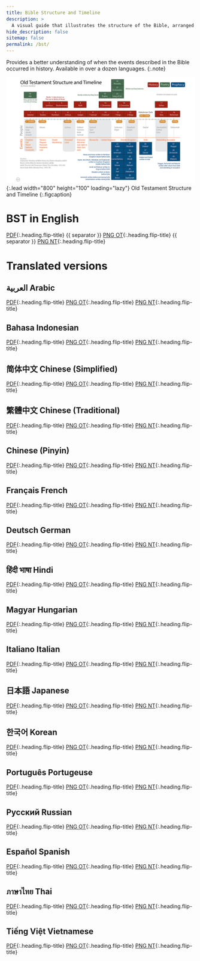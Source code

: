 ```yaml
---
title: Bible Structure and Timeline
description: >
  A visual guide that illustrates the structure of the Bible, arranged chronologically. 
hide_description: false
sitemap: false
permalink: /bst/
---
```


Provides a better understanding of when the events described in the Bible occurred in history. 
Available in over a dozen languages.
{:.note}

![Full-width image](../assets/img/projects/bstot.png){:.lead width="800" height="100" loading="lazy"}
Old Testament Structure and Timeline
{:.figcaption}


# BST in English
[PDF](../assets/pdfs/BibleStructureTimeline.pdf){:.heading.flip-title} <span class="icon-file-pdf"></span>{{ separator }}
[PNG OT](../assets/img/projects/bstot.png){:.heading.flip-title} <span class="icon-file-picture"></span>{{ separator }}
[PNG NT](../assets/img/projects/bstnt.png){:.heading.flip-title} <span class="icon-file-picture"></span>

# Translated versions  
## العربية Arabic 
[PDF](../assets/pdfs/الترتيبالزمنيوالهيكليالكتابالمقدس.pdf){:.heading.flip-title} <span class="icon-file-pdf"></span>
[PNG OT](){:.heading.flip-title} <span class="icon-file-picture"></span>
[PNG NT](){:.heading.flip-title} <span class="icon-file-picture"></span>

## Bahasa Indonesian
[PDF](../assets/pdfs/StrukturdanKronologiAlkitab_BahasaIndonesia.pdf){:.heading.flip-title} <span class="icon-file-pdf"></span>
[PNG OT](){:.heading.flip-title} <span class="icon-file-picture"></span>
[PNG NT](){:.heading.flip-title} <span class="icon-file-picture"></span>

## 简体中文 Chinese (Simplified)
[PDF](../assets/pdfs/圣经架构与时间表(简化字).pdf){:.heading.flip-title} <span class="icon-file-pdf"></span>
[PNG OT](){:.heading.flip-title} <span class="icon-file-picture"></span>
[PNG NT](){:.heading.flip-title} <span class="icon-file-picture"></span>

## 繁體中文 Chinese (Traditional)
[PDF](../assets/pdfs/聖經架構與時間表(繁體字).pdf){:.heading.flip-title} <span class="icon-file-pdf"></span>
[PNG OT](){:.heading.flip-title} <span class="icon-file-picture"></span>
[PNG NT](){:.heading.flip-title} <span class="icon-file-picture"></span>

## Chinese (Pinyin)
[PDF](../assets/pdfs/SimplifiedChinesePinyin.pdf){:.heading.flip-title} <span class="icon-file-pdf"></span>
[PNG OT](){:.heading.flip-title} <span class="icon-file-picture"></span>
[PNG NT](){:.heading.flip-title} <span class="icon-file-picture"></span>

## Français French
[PDF](../assets/pdfs/StructureBibliqueEtChronologie.pdf){:.heading.flip-title} <span class="icon-file-pdf"></span>
[PNG OT](){:.heading.flip-title} <span class="icon-file-picture"></span>
[PNG NT](){:.heading.flip-title} <span class="icon-file-picture"></span>

## Deutsch German
[PDF](../assets/pdfs/GliederungUndZeitleisteDerBibel.pdf){:.heading.flip-title} <span class="icon-file-pdf"></span>
[PNG OT](){:.heading.flip-title} <span class="icon-file-picture"></span>
[PNG NT](){:.heading.flip-title} <span class="icon-file-picture"></span>

##  हिंदी भाषा Hindi
[PDF](../assets/pdfs/बाइबिलसंरचनाऔरसमयरेखा.pdf){:.heading.flip-title} <span class="icon-file-pdf"></span>
[PNG OT](){:.heading.flip-title} <span class="icon-file-picture"></span>
[PNG NT](){:.heading.flip-title} <span class="icon-file-picture"></span>

## Magyar Hungarian
[PDF](../assets/pdfs/BibliaSzerkezeteEsIdorendje.pdf){:.heading.flip-title} <span class="icon-file-pdf"></span>
[PNG OT](){:.heading.flip-title} <span class="icon-file-picture"></span>
[PNG NT](){:.heading.flip-title} <span class="icon-file-picture"></span>

## Italiano Italian
[PDF](../assets/pdfs/StrutturaELineaCronologicaDellaBibbia.pdf){:.heading.flip-title} <span class="icon-file-pdf"></span>
[PNG OT](){:.heading.flip-title} <span class="icon-file-picture"></span>
[PNG NT](){:.heading.flip-title} <span class="icon-file-picture"></span>

##  日本語 Japanese
[PDF](../assets/pdfs/聖書の構造と時系列.pdf){:.heading.flip-title} <span class="icon-file-pdf"></span>
[PNG OT](){:.heading.flip-title} <span class="icon-file-picture"></span>
[PNG NT](){:.heading.flip-title} <span class="icon-file-picture"></span>

## 한국어 Korean
[PDF](../assets/pdfs/성경의구조와%20연대기.pdf){:.heading.flip-title} <span class="icon-file-pdf"></span>
[PNG OT](){:.heading.flip-title} <span class="icon-file-picture"></span>
[PNG NT](){:.heading.flip-title} <span class="icon-file-picture"></span>

## Português Portugeuse
[PDF](../assets/pdfs/EstruturaBiblicaECronologia.pdf){:.heading.flip-title} <span class="icon-file-pdf"></span>
[PNG OT](){:.heading.flip-title} <span class="icon-file-picture"></span>
[PNG NT](){:.heading.flip-title} <span class="icon-file-picture"></span>

## Русский Russian
[PDF](../assets/pdfs/БиблейскаяСтруктураиИсторическаяЛиния.pdf){:.heading.flip-title} <span class="icon-file-pdf"></span>
[PNG OT](){:.heading.flip-title} <span class="icon-file-picture"></span>
[PNG NT](){:.heading.flip-title} <span class="icon-file-picture"></span>

## Español Spanish
[PDF](../assets/pdfs/EstructuraBiblicaYCronograma.pdf){:.heading.flip-title} <span class="icon-file-pdf"></span>
[PNG OT](){:.heading.flip-title} <span class="icon-file-picture"></span>
[PNG NT](){:.heading.flip-title} <span class="icon-file-picture"></span>

## ภาษาไทย Thai
[PDF](../assets/pdfs/โครงสร้างและช่วงเวลาในพระคัมภีร์.pdf){:.heading.flip-title} <span class="icon-file-pdf"></span>
[PNG OT](){:.heading.flip-title} <span class="icon-file-picture"></span>
[PNG NT](){:.heading.flip-title} <span class="icon-file-picture"></span>

## Tiếng Việt Vietnamese
[PDF](../assets/pdfs/VietnameseBST.pdf){:.heading.flip-title} <span class="icon-file-pdf"></span>
[PNG OT](){:.heading.flip-title} <span class="icon-file-picture"></span>
[PNG NT](){:.heading.flip-title} <span class="icon-file-picture"></span>

